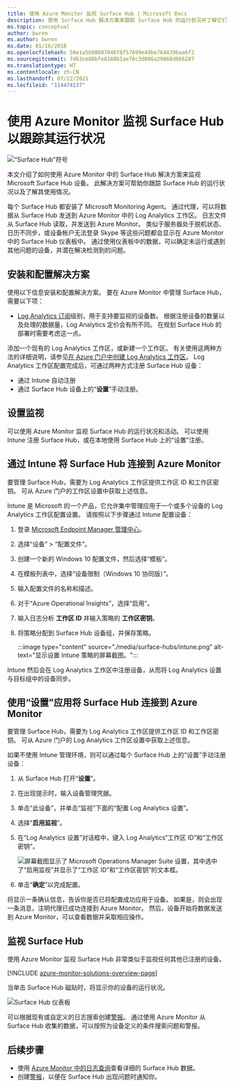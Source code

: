 ```yaml
---
title: 使用 Azure Monitor 监视 Surface Hub | Microsoft Docs
description: 使用 Surface Hub 解决方案来跟踪 Surface Hub 的运行状况并了解它们的使用情况。
ms.topic: conceptual
author: bwren
ms.author: bwren
ms.date: 01/16/2018
ms.openlocfilehash: 50e1a5b98607046f8f57699e49be764439baa6f2
ms.sourcegitcommit: 7d63ce88bfe8188b1ae70c3d006a29068d066287
ms.translationtype: HT
ms.contentlocale: zh-CN
ms.lasthandoff: 07/22/2021
ms.locfileid: "114474137"
---
```

# <a name="monitor-surface-hubs-with-azure-monitor-to-track-their-health"></a>使用 Azure Monitor 监视 Surface Hub 以跟踪其运行状况

![“Surface Hub”符号](./media/surface-hubs/surface-hub-symbol.png)

本文介绍了如何使用 Azure Monitor 中的 Surface Hub 解决方案来监视 Microsoft Surface Hub 设备。 此解决方案可帮助你跟踪 Surface Hub 的运行状况以及了解其使用情况。

每个 Surface Hub 都安装了 Microsoft Monitoring Agent。 通过代理，可以将数据从 Surface Hub 发送到 Azure Monitor 中的 Log Analytics 工作区。 日志文件从 Surface Hub 读取，并发送到 Azure Monitor。 类似于服务器处于脱机状态、日历不同步，或设备帐户无法登录 Skype 等这些问题都会显示在 Azure Monitor 中的 Surface Hub 仪表板中。 通过使用仪表板中的数据，可以确定未运行或遇到其他问题的设备，并潜在解决检测到的问题。

## <a name="install-and-configure-the-solution"></a>安装和配置解决方案
使用以下信息安装和配置解决方案。 要在 Azure Monitor 中管理 Surface Hub，需要以下项：

* [Log Analytics 订阅](https://azure.microsoft.com/pricing/details/log-analytics/)级别，用于支持要监视的设备数。 根据注册设备的数量以及处理的数据量，Log Analytics 定价会有所不同。 在规划 Surface Hub 的部署时需要考虑这一点。

添加一个现有的 Log Analytics 工作区，或新建一个工作区。 有关使用这两种方法的详细说明，请参见[在 Azure 门户中创建 Log Analytics 工作区](../logs/quick-create-workspace.md)。 Log Analytics 工作区配置完成后，可通过两种方式注册 Surface Hub 设备：

* 通过 Intune 自动注册
* 通过 Surface Hub 设备上的“**设置**”手动注册。

## <a name="set-up-monitoring"></a>设置监视
可以使用 Azure Monitor 监视 Surface Hub 的运行状况和活动。 可以使用 Intune 注册 Surface Hub，或在本地使用 Surface Hub 上的“设置”注册。

## <a name="connect-surface-hubs-to-azure-monitor-through-intune"></a>通过 Intune 将 Surface Hub 连接到 Azure Monitor
要管理 Surface Hub，需要为 Log Analytics 工作区提供工作区 ID 和工作区密钥。 可从 Azure 门户的工作区设置中获取上述信息。

Intune 是 Microsoft 的一个产品，它允许集中管理应用于一个或多个设备的 Log Analytics 工作区配置设置。 请按照以下步骤通过 Intune 配置设备：

1. 登录 [Microsoft Endpoint Manager 管理中心](https://endpoint.microsoft.com/)。
2. 选择“设备” > “配置文件”。
3. 创建一个新的 Windows 10 配置文件，然后选择“模板”。
4. 在模板列表中，选择“设备限制（Windows 10 协同版）”。
5. 输入配置文件的名称和描述。
6. 对于“Azure Operational Insights”，选择“启用”。 
7. 输入日志分析 **工作区 ID** 并输入策略的 **工作区密钥**。
8. 将策略分配到 Surface Hub 设备组，并保存策略。

    :::image type="content" source="./media/surface-hubs/intune.png" alt-text="显示设置 Intune 策略的屏幕截图。":::

Intune 然后会在 Log Analytics 工作区中注册设备，从而将 Log Analytics 设置与目标组中的设备同步。

## <a name="connect-surface-hubs-to-azure-monitor-using-the-settings-app"></a>使用“设置”应用将 Surface Hub 连接到 Azure Monitor
要管理 Surface Hub，需要为 Log Analytics 工作区提供工作区 ID 和工作区密钥。 可从 Azure 门户的 Log Analytics 工作区设置中获取上述信息。

如果不使用 Intune 管理环境，则可以通过每个 Surface Hub 上的“设置”手动注册设备：

1. 从 Surface Hub 打开“**设置**”。
2. 在出现提示时，输入设备管理凭据。
3. 单击“此设备”，并单击“监视”下面的“配置 Log Analytics 设置”。
4. 选择“**启用监视**”。
5. 在“Log Analytics 设置”对话框中，键入 Log Analytics“工作区 ID”和“工作区密钥”。 

    ![屏幕截图显示了 Microsoft Operations Manager Suite 设置，其中选中了“启用监视”并显示了“工作区 ID”和“工作区密钥”的文本框。](./media/surface-hubs/settings.png)
1. 单击“**确定**”以完成配置。

将显示一条确认信息，告诉你是否已将配置成功应用于设备。 如果是，则会出现一条消息，注明代理已成功连接到 Azure Monitor。 然后，设备开始将数据发送到 Azure Monitor，可以查看数据并采取相应操作。

## <a name="monitor-surface-hubs"></a>监视 Surface Hub
使用 Azure Monitor 监视 Surface Hub 非常类似于监视任何其他已注册的设备。

[!INCLUDE [azure-monitor-solutions-overview-page](../../../includes/azure-monitor-solutions-overview-page.md)]

当单击 Surface Hub 磁贴时，将显示你的设备的运行状况。

   ![Surface Hub 仪表板](./media/surface-hubs/surface-hub-dashboard.png)

可以根据现有或自定义的日志搜索创建[警报](../alerts/alerts-overview.md)。 通过使用 Azure Monitor 从 Surface Hub 收集的数据，可以按照为设备定义的条件搜索问题和警报。

## <a name="next-steps"></a>后续步骤
* 使用 [Azure Monitor 中的日志查询](../logs/log-query-overview.md)查看详细的 Surface Hub 数据。
* 创建[警报](../alerts/alerts-overview.md)，以便在 Surface Hub 出现问题时通知你。
